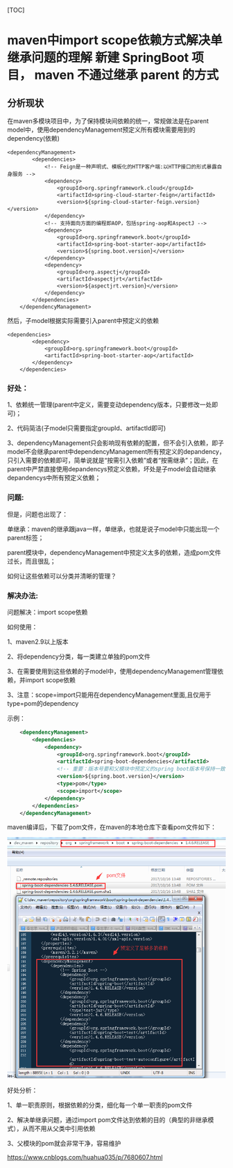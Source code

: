[TOC]



# maven中import scope依赖方式解决单继承问题的理解    新建 SpringBoot 项目， maven 不通过继承 parent 的方式

## 分析现状

在maven多模块项目中，为了保持模块间依赖的统一，常规做法是在parent model中，使用dependencyManagement预定义所有模块需要用到的dependency(依赖)

```
<dependencyManagement>
        <dependencies>
            <!-- Feign是一种声明式、模板化的HTTP客户端:以HTTP接口的形式暴露自身服务 -->
            <dependency>
                <groupId>org.springframework.cloud</groupId>
                <artifactId>spring-cloud-starter-feign</artifactId>
                <version>${spring-cloud-starter-feign.version}</version>
            </dependency>
            <!-- 支持面向方面的编程即AOP，包括spring-aop和AspectJ -->
            <dependency>
                <groupId>org.springframework.boot</groupId>
                <artifactId>spring-boot-starter-aop</artifactId>
                <version>${spring.boot.version}</version>
            </dependency>
            <dependency>
                <groupId>org.aspectj</groupId>
                <artifactId>aspectjrt</artifactId>
                <version>${aspectjrt.version}</version>
            </dependency>
        </dependencies>
    </dependencyManagement>
```

然后，子model根据实际需要引入parent中预定义的依赖

```
<dependencies>
        <dependency>
            <groupId>org.springframework.boot</groupId>
            <artifactId>spring-boot-starter-aop</artifactId>
        </dependency>
    </dependencies>
```

### 好处：

1、依赖统一管理(parent中定义，需要变动dependency版本，只要修改一处即可)；

2、代码简洁(子model只需要指定groupId、artifactId即可)

3、dependencyManagement只会影响现有依赖的配置，但不会引入依赖，即子model不会继承parent中dependencyManagement所有预定义的depandency，只引入需要的依赖即可，简单说就是“按需引入依赖”或者“按需继承”；因此，在parent中严禁直接使用depandencys预定义依赖，坏处是子model会自动继承depandencys中所有预定义依赖；

 

### 问题:

但是，问题也出现了：

单继承：maven的继承跟java一样，单继承，也就是说子model中只能出现一个parent标签；

parent模块中，dependencyManagement中预定义太多的依赖，造成pom文件过长，而且很乱；

如何让这些依赖可以分类并清晰的管理？

### 解决办法:

问题解决：import scope依赖

如何使用：

1、maven2.9以上版本

2、将dependency分类，每一类建立单独的pom文件

3、在需要使用到这些依赖的子model中，使用dependencyManagement管理依赖，并import scope依赖

3、注意：scope=import只能用在dependencyManagement里面,且仅用于type=pom的dependency

示例：

```xml
    <dependencyManagement>
        <dependencies>
            <dependency>
                <groupId>org.springframework.boot</groupId>
                <artifactId>spring-boot-dependencies</artifactId>
                <!-- 重要：版本号要和父模块中预定义的spring boot版本号保持一致 -->
                <version>${spring.boot.version}</version>
                <type>pom</type>
                <scope>import</scope>
            </dependency>
        </dependencies>
    </dependencyManagement>
```

 maven编译后，下载了pom文件，在maven的本地仓库下查看pom文件如下：

![img](image-201804081359/o_QQ截图20171017111114.png)

好处分析：

1、单一职责原则，根据依赖的分类，细化每一个单一职责的pom文件

2、解决单继承问题，通过import pom文件达到依赖的目的（典型的非继承模式），从而不用从父类中引用依赖

3、父模块的pom就会非常干净，容易维护



https://www.cnblogs.com/huahua035/p/7680607.html